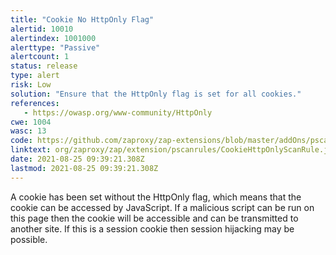 ```yaml
---
title: "Cookie No HttpOnly Flag"
alertid: 10010
alertindex: 1001000
alerttype: "Passive"
alertcount: 1
status: release
type: alert
risk: Low
solution: "Ensure that the HttpOnly flag is set for all cookies."
references:
   - https://owasp.org/www-community/HttpOnly
cwe: 1004
wasc: 13
code: https://github.com/zaproxy/zap-extensions/blob/master/addOns/pscanrules/src/main/java/org/zaproxy/zap/extension/pscanrules/CookieHttpOnlyScanRule.java
linktext: org/zaproxy/zap/extension/pscanrules/CookieHttpOnlyScanRule.java
date: 2021-08-25 09:39:21.308Z
lastmod: 2021-08-25 09:39:21.308Z
---
```

A cookie has been set without the HttpOnly flag, which means that the cookie can be accessed by JavaScript. If a malicious script can be run on this page then the cookie will be accessible and can be transmitted to another site. If this is a session cookie then session hijacking may be possible.
